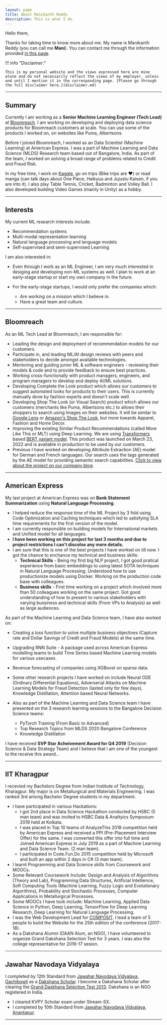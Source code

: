 ```yaml
---
layout: page
title: About Manikanth Reddy
description: This is what I do.
---
```


Hello there,

Thanks for taking time to know more about me. My name is Manikanth Reddy (you can call me **Mani**). You can contact me through the information provided [in this page](contact.md).

!!! info "Disclaimer:"

    This is my personal website and the views expressed here are mine alone and do not necessarily reflect the views of my employer, unless and until I mention it in the corresponding page. [Please go through the full disclaimer here.](disclaimer.md)

---

## Summary

Currently I am working as a **Senior Machine Learning Engineer (Tech Lead)** at <a href="https://www.bloomreach.com/" target="_blank">Bloomreach</a>. I am working on developing and deploying data science products for Bloomreach customers at scale. You can use some of the products I worked on, on websites like Puma, Albertsons.

Before I joined Bloomreach, I worked as an Data Scientist (Machine Learning) at American Express. I was a part of Machine Learning and Data Science (MLDS) Research team based out of Bangalore, India. As part of the team, I worked on solving a broad range of problems related to Credit and Fraud Risk.

In my free time, I work on [Kaggle](https://kaggle.com/manikanthr5), go on trips (Bike trips are ❤️) or read manga (can talk days about One Piece, Haikyuu and Jujustu Kaisen, if you are into it). I also play Table Tennis, Cricket, Badminton and Volley Ball. I also developed building Video Games (mainly in Unity) as a hobby.

---

## Interests

My current ML research interests include:

- Recommendation systems
- Multi-modal representation learning
- Natural language processing and language models
- Self-supervised and semi-supervised Learning

I am also interested in:

- Even through I work as an ML Engineer, I am very much interested in desiging and developing non-ML systems as well. I plan to work at an early-stage startup or start my own company in the future.
- For the early-stage startups, I would only prefer the companies which:

  - Are working on a mission which I believe in.
  - Have a great team and culture.

---

## Bloomreach

As an ML Tech Lead at Bloomreach, I am responsible for:

- Leading the design and deployment of recommendation models for our customers.
- Participate in, and leading ML/AI design reviews with peers and stakeholders to decide amongst available technologies.
- Mentoring and guiding junior ML & software engineers - reviewing their models & code and to provide feedback to ensure best practices.
- Working cross-functionally with product managers, engineers, and program managers to develop and deploy AI/ML solutions.
- Developing Complete the Look product which allows our customers to suggest automated looks for products to their users. This is currently manually done by fashion experts and doesn't scale well.
- Developing Shop The Look (or Visual Search) product which allows our customers (merchants like Puma, Albertsons etc.) to allows their shoppers to search using Images on their websites. It will be similar to <a href="https://lens.google/" target="_blank" title="Google Lens">Google Lens</a> or <a href="https://www.amazon.com/shopthelook" target="_blank" title="Amazon Shop the Look">Amazon's Shop The Look</a>, but more towards Apparel, Fashion and Home Decor.
- Improving the existing Similar Product Recommendations (called More Like This or MLT) using Deep Learning. We are using <a href="https://arxiv.org/abs/1706.03762" target="_blank" title="Transformers Deep Learning Model"> Transformers</a> based <a href="https://arxiv.org/abs/1810.04805" target="_blank" title="Trasformer based BERT Model">BERT variant model</a>. This product was launched on March 23, 2022 and is available in production to be used by our customers.
- Previous I have worked on developing Attribute Extraction (AE) model for German and French languages. Our search uses the tags generated by the AE model for providing semantic search capabilities. <a href="https://www.bloomreach.com/en/blog/2022/using-ai-based-multilingual-entity-detection-to-build-a-robust-semantic-understanding-capability" title="Using AI-based Multilingual Entity Detection To Build a Robust Semantic Understanding Capability" target="_blank">Click to view about the project on our company blog</a>.

---

## American Express

My last project at American Express was on **Bank Statement Summarization** using **Natural Language Processing**.

- I helped reduce the response time of the ML Project by 3 fold using Code Optimization and Caching techniques which led to satisfying SLA time requirements for the first version of the model.
- I am currently responsible on building models for International markets and Unified model for all languages.
- **I have been working on this project for last 3 months and due to project restrictions I can't discolse any more details.**
- I am sure that this is one of the best projects I have worked on till now. I got the chance to enchance my technical and business skills:
  - **Technical Skills** - Being my first big NLP project, I got good pratical experience from basic embeddings to using latest SOTA techniques in Natural Language Processing. Understood how to use productionize models using Docker. Working on the production code base with colleagues.
  - **Business skills** - First time working on a project which involved more than 50 colleagues working on the same project. Got good understanding of how to present to various stakeholders with varying bussiness and technical skills (From VPs to Analysis) as well as large audiences.

As part of the Machine Learning and Data Science team, I have also worked on:

- Creating a loss function to solve multiple business objectives (Capture rate and Dollar Savings of Credit and Fraud Models) at the same time.
- Upgrading RNN Suite - A package used across American Express modelling teams to build Time Series based Machine Learning models for various usecases.
- Revenue forecasting of companies using XGBoost on sparse data.
- Some other research projects I have worked on include Neural ODE (Ordinary Differential Equations), Adverserial Attacks on Machine Learning Models for Fraud Detection (lasted only for few days), Knowledge Distillation, Attention based Neural Networks.

- Also as part of the Machine Learning and Data Science team I have presented on the 3 research learning sessions to the Bangalore Decision Science teams:
  - PyTorch Training (From Basic to Advanced)
  - Top Research Topics from MLDS 2020 Bangalore Conference
  - Knowledge Distillation

I have received **SVP Star Acheivement Award for Q4 2019** (Decision Science & Data Strategy Team) and I believe that I am one of the youngest to the receive this award...

---

## IIT Kharagpur

I recevied my Bachelors Degree from Indian Institute of Technology, Kharagpur. My major is on Metallurgical and Materials Engineering. I was ranked 3rd among Bachelor Degree students in my department.

- I have participated in various Hackations:
  - I got 2nd place in Data Science Hackathon conducted by HSBC (5 man team) and was invited to HSBC Data & Analtyics Symposium 2019 held at Kolkata.
  - I was placed in Top 10 teams of AnalyzeThis 2018 competition held by American Express and received a PPI (Pre-Placement Interview Offer) for the same. I was converted this offer into full time and Joined American Express in July 2019 as a part of Machine Learning and Data Science Team. (2 man team).
  - I participated in Code.Fun.Do 2015 competition held by Microsoft and built an app within 2 days in C# (3 man team).
- I learnt Programming and Data Science skills from Coursework and MOOCs.
- Some Relevant Coursework Include: Design and Analysis of Algorithms (Theory and Lab), Programming Data Structures, Artificial Intellience, Soft Computing Tools (Machine Learning, Fuzzy Logic and Evolutionary Algorithms), Probability and Stochastic Processes, Computer Applications in Metallurgical Processes.
- Some MOOCs I have took include: Machine Learning, Applied Data Science in Python, Deep Learning, TensorFlow for Deep Learning Research, Deep Learning for Natural Language Processing.
- I was the Web Development Lead for [COMPOSIT](http://www1.iitkgp.ac.in/downloads/composit.htm). I lead a team of 5 people to build the Website for the 25th edition of the conference (2017-18).
- As a Dakshana Alumni (DAAN Alum, an NGO), I have volunteered to organize Grand Dakshana Selection Test for 3 years. I was also the college representative for 2016-17 sesion.

---

## Jawahar Navodaya Vidyalaya

I completed by 12th Standard from [Jawahar Navodaya Vidyalaya, Gachibowli](https://www.navodaya.gov.in/nvs/nvs-school/RANGAREDDY/hi/contact-us/JNV/) as a [Dakshana Scholar](https://dakshana.org/). I become a Dakshana Scholar after clearing the [Grand Daskhana Selection Test 2013](https://dakshana.org/become-a-scholar/). Dakshana is an NGO registered in India.

- I cleared KVPY Scholar exam under Stream-SX.
- I completed by 10th Standard from [Jawahar Navodaya Vidyalaya, Anantapur](https://navodaya.gov.in/nvs/nvs-school/Ananthapuram/en/contact-us/JNV/).

---
